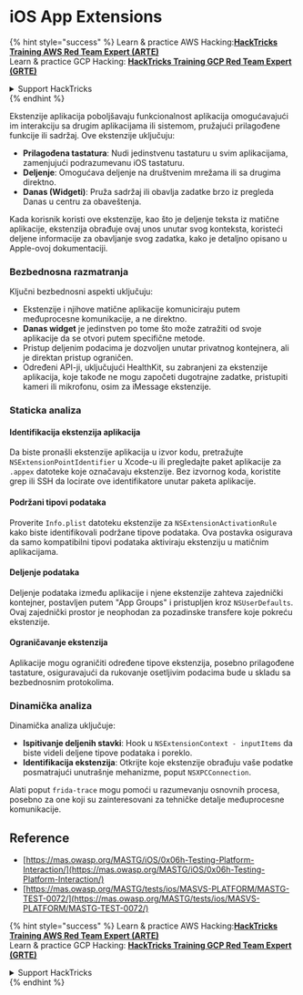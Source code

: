 # iOS App Extensions

{% hint style="success" %}
Learn & practice AWS Hacking:<img src="/.gitbook/assets/arte.png" alt="" data-size="line">[**HackTricks Training AWS Red Team Expert (ARTE)**](https://training.hacktricks.xyz/courses/arte)<img src="/.gitbook/assets/arte.png" alt="" data-size="line">\
Learn & practice GCP Hacking: <img src="/.gitbook/assets/grte.png" alt="" data-size="line">[**HackTricks Training GCP Red Team Expert (GRTE)**<img src="/.gitbook/assets/grte.png" alt="" data-size="line">](https://training.hacktricks.xyz/courses/grte)

<details>

<summary>Support HackTricks</summary>

* Check the [**subscription plans**](https://github.com/sponsors/carlospolop)!
* **Join the** 💬 [**Discord group**](https://discord.gg/hRep4RUj7f) or the [**telegram group**](https://t.me/peass) or **follow** us on **Twitter** 🐦 [**@hacktricks\_live**](https://twitter.com/hacktricks\_live)**.**
* **Share hacking tricks by submitting PRs to the** [**HackTricks**](https://github.com/carlospolop/hacktricks) and [**HackTricks Cloud**](https://github.com/carlospolop/hacktricks-cloud) github repos.

</details>
{% endhint %}

Ekstenzije aplikacija poboljšavaju funkcionalnost aplikacija omogućavajući im interakciju sa drugim aplikacijama ili sistemom, pružajući prilagođene funkcije ili sadržaj. Ove ekstenzije uključuju:

- **Prilagođena tastatura**: Nudi jedinstvenu tastaturu u svim aplikacijama, zamenjujući podrazumevanu iOS tastaturu.
- **Deljenje**: Omogućava deljenje na društvenim mrežama ili sa drugima direktno.
- **Danas (Widgeti)**: Pruža sadržaj ili obavlja zadatke brzo iz pregleda Danas u centru za obaveštenja.

Kada korisnik koristi ove ekstenzije, kao što je deljenje teksta iz matične aplikacije, ekstenzija obrađuje ovaj unos unutar svog konteksta, koristeći deljene informacije za obavljanje svog zadatka, kako je detaljno opisano u Apple-ovoj dokumentaciji.

### **Bezbednosna razmatranja**

Ključni bezbednosni aspekti uključuju:

- Ekstenzije i njihove matične aplikacije komuniciraju putem međuprocesne komunikacije, a ne direktno.
- **Danas widget** je jedinstven po tome što može zatražiti od svoje aplikacije da se otvori putem specifične metode.
- Pristup deljenim podacima je dozvoljen unutar privatnog kontejnera, ali je direktan pristup ograničen.
- Određeni API-ji, uključujući HealthKit, su zabranjeni za ekstenzije aplikacija, koje takođe ne mogu započeti dugotrajne zadatke, pristupiti kameri ili mikrofonu, osim za iMessage ekstenzije.

### Staticka analiza

#### **Identifikacija ekstenzija aplikacija**

Da biste pronašli ekstenzije aplikacija u izvor kodu, pretražujte `NSExtensionPointIdentifier` u Xcode-u ili pregledajte paket aplikacije za `.appex` datoteke koje označavaju ekstenzije. Bez izvornog koda, koristite grep ili SSH da locirate ove identifikatore unutar paketa aplikacije.

#### **Podržani tipovi podataka**

Proverite `Info.plist` datoteku ekstenzije za `NSExtensionActivationRule` kako biste identifikovali podržane tipove podataka. Ova postavka osigurava da samo kompatibilni tipovi podataka aktiviraju ekstenziju u matičnim aplikacijama.

#### **Deljenje podataka**

Deljenje podataka između aplikacije i njene ekstenzije zahteva zajednički kontejner, postavljen putem "App Groups" i pristupljen kroz `NSUserDefaults`. Ovaj zajednički prostor je neophodan za pozadinske transfere koje pokreću ekstenzije.

#### **Ograničavanje ekstenzija**

Aplikacije mogu ograničiti određene tipove ekstenzija, posebno prilagođene tastature, osiguravajući da rukovanje osetljivim podacima bude u skladu sa bezbednosnim protokolima.

### Dinamička analiza

Dinamička analiza uključuje:

- **Ispitivanje deljenih stavki**: Hook u `NSExtensionContext - inputItems` da biste videli deljene tipove podataka i poreklo.
- **Identifikacija ekstenzija**: Otkrijte koje ekstenzije obrađuju vaše podatke posmatrajući unutrašnje mehanizme, poput `NSXPCConnection`.

Alati poput `frida-trace` mogu pomoći u razumevanju osnovnih procesa, posebno za one koji su zainteresovani za tehničke detalje međuprocesne komunikacije.

## Reference
* [https://mas.owasp.org/MASTG/iOS/0x06h-Testing-Platform-Interaction/](https://mas.owasp.org/MASTG/iOS/0x06h-Testing-Platform-Interaction/)
* [https://mas.owasp.org/MASTG/tests/ios/MASVS-PLATFORM/MASTG-TEST-0072/](https://mas.owasp.org/MASTG/tests/ios/MASVS-PLATFORM/MASTG-TEST-0072/)

{% hint style="success" %}
Learn & practice AWS Hacking:<img src="/.gitbook/assets/arte.png" alt="" data-size="line">[**HackTricks Training AWS Red Team Expert (ARTE)**](https://training.hacktricks.xyz/courses/arte)<img src="/.gitbook/assets/arte.png" alt="" data-size="line">\
Learn & practice GCP Hacking: <img src="/.gitbook/assets/grte.png" alt="" data-size="line">[**HackTricks Training GCP Red Team Expert (GRTE)**<img src="/.gitbook/assets/grte.png" alt="" data-size="line">](https://training.hacktricks.xyz/courses/grte)

<details>

<summary>Support HackTricks</summary>

* Check the [**subscription plans**](https://github.com/sponsors/carlospolop)!
* **Join the** 💬 [**Discord group**](https://discord.gg/hRep4RUj7f) or the [**telegram group**](https://t.me/peass) or **follow** us on **Twitter** 🐦 [**@hacktricks\_live**](https://twitter.com/hacktricks\_live)**.**
* **Share hacking tricks by submitting PRs to the** [**HackTricks**](https://github.com/carlospolop/hacktricks) and [**HackTricks Cloud**](https://github.com/carlospolop/hacktricks-cloud) github repos.

</details>
{% endhint %}
